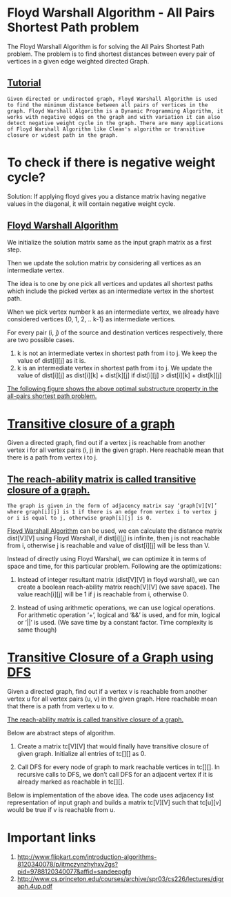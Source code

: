 # Floyd Warshall Algorithm - All Pairs Shortest Path problem

The Floyd Warshall Algorithm is for solving the All Pairs Shortest Path problem. The problem is to find shortest distances between every pair of vertices in a given edge weighted directed Graph.

## [Tutorial](https://www.youtube.com/watch?v=LwJdNfdLF9s)

`Given directed or undirected graph, Floyd Warshall Algorithm is used to find the minimum distance between all pairs of vertices in the graph. Floyd Warshall Algorithm is a Dynamic Programming Algorithm, it works with negative edges on the graph and with variation it can also detect negative weight cycle in the graph. There are many applications of Floyd Warshall Algorithm like Clean's algorithm or transitive closure or widest path in the graph.`

# To check if there is negative weight cycle?
Solution: If applying floyd gives you a distance matrix having negative values in the diagonal, it will contain negative weight cycle.

## [Floyd Warshall Algorithm](https://ideone.com/h71hmW)

We initialize the solution matrix same as the input graph matrix as a first step. 

Then we update the solution matrix by considering all vertices as an intermediate vertex. 

The idea is to one by one pick all vertices and updates all shortest paths which include the picked vertex as an intermediate vertex in the shortest path. 

When we pick vertex number k as an intermediate vertex, we already have considered vertices {0, 1, 2, .. k-1} as intermediate vertices. 

For every pair (i, j) of the source and destination vertices respectively, there are two possible cases.

1. k is not an intermediate vertex in shortest path from i to j. We keep the value of dist[i][j] as it is.
2. k is an intermediate vertex in shortest path from i to j. We update the value of dist[i][j] as dist[i][k] + dist[k][j] if dist[i][j] > dist[i][k] + dist[k][j]

[The following figure shows the above optimal substructure property in the all-pairs shortest path problem.](https://cdncontribute.geeksforgeeks.org/wp-content/uploads/dpFloyd-Warshall-.jpg)

# [Transitive closure of a graph](https://ideone.com/eKNo4K)

Given a directed graph, find out if a vertex j is reachable from another vertex i for all vertex pairs (i, j) in the given graph. Here reachable mean that there is a path from vertex i to j. 

## [The reach-ability matrix is called transitive closure of a graph.](https://contribute.geeksforgeeks.org/wp-content/uploads/transitiveclosure.png)

`The graph is given in the form of adjacency matrix say ‘graph[V][V]’ where graph[i][j] is 1 if there is an edge from vertex i to vertex j or i is equal to j, otherwise graph[i][j] is 0.`

[Floyd Warshall Algorithm](https://www.geeksforgeeks.org/floyd-warshall-algorithm-dp-16/) can be used, we can calculate the distance matrix dist[V][V] using Floyd Warshall, if dist[i][j] is infinite, then j is not reachable from i, otherwise j is reachable and value of dist[i][j] will be less than V.

Instead of directly using Floyd Warshall, we can optimize it in terms of space and time, for this particular problem. Following are the optimizations:

1) Instead of integer resultant matrix (dist[V][V] in floyd warshall), we can create a boolean reach-ability matrix reach[V][V] (we save space). The value reach[i][j] will be 1 if j is reachable from i, otherwise 0.

2) Instead of using arithmetic operations, we can use logical operations. For arithmetic operation ‘+’, logical and ‘&&’ is used, and for min, logical or ‘||’ is used. (We save time by a constant factor. Time complexity is same though)

# [Transitive Closure of a Graph using DFS](https://ideone.com/r2AqoQ)

Given a directed graph, find out if a vertex v is reachable from another vertex u for all vertex pairs (u, v) in the given graph. Here reachable mean that there is a path from vertex u to v. 

[The reach-ability matrix is called transitive closure of a graph.](https://cdncontribute.geeksforgeeks.org/wp-content/uploads/transitive-closer-graph.png)

Below are abstract steps of algorithm.

1. Create a matrix tc[V][V] that would finally have transitive closure of given graph. Initialize all entries of tc[][] as 0.

2. Call DFS for every node of graph to mark reachable vertices in tc[][]. In recursive calls to DFS, we don’t call DFS for an adjacent vertex if it is already marked as reachable in tc[][].

Below is implementation of the above idea. The code uses adjacency list representation of input graph and builds a matrix tc[V][V] such that tc[u][v] would be true if v is reachable from u.

# Important links

1. http://www.flipkart.com/introduction-algorithms-8120340078/p/itmczynzhyhxv2gs?pid=9788120340077&affid=sandeepgfg
2. http://www.cs.princeton.edu/courses/archive/spr03/cs226/lectures/digraph.4up.pdf